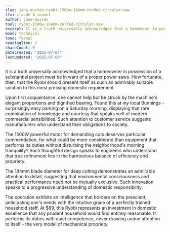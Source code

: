 ```yaml
---
slug: jane-austen-ryobi-1500w-184mm-corded-circular-saw
llm: claude-4-sonnet
author: jane-austen
tool: ryobi-1500w-184mm-corded-circular-saw
excerpt: It is a truth universally acknowledged that a homeowner in possession of a substantial project must be in want of a proper power saws.
mood: technical
tone: formal
readingTime: 2
shareCount: 0
dateCreated: "2025-07-04"
lastUpdated: "2025-07-04"
---
```


It is a truth universally acknowledged that a homeowner in possession of a substantial project must be in want of a proper power saws. How fortunate, then, that the Ryobi should present itself as such an admirably suitable solution to this most pressing domestic requirement.

Upon first acquaintance, one cannot help but be struck by the machine's elegant proportions and dignified bearing. Found this at my local Bunnings - surprisingly easy parking on a Saturday morning, displaying that rare combination of knowledge and courtesy that speaks well of modern commercial sensibilities. Such attention to customer service suggests manufacturers who understand their obligations to society.

The 1500W powerful motor for demanding cuts deserves particular commendation, for what could be more considerate than equipment that performs its duties without disturbing the neighborhood's morning tranquility? Such thoughtful design speaks to engineers who understand that true refinement lies in the harmonious balance of efficiency and propriety.

The 184mm blade diameter for deep cutting demonstrates an admirable attention to detail, suggesting that environmental consciousness and practical performance need not be mutually exclusive. Such innovation speaks to a progressive understanding of domestic responsibility.

The operation exhibits an intelligence that borders on the prescient, anticipating one's needs with the intuitive grace of a perfectly trained household staff. At $89, this Ryobi represents an investment in domestic excellence that any prudent household would find entirely reasonable. It performs its duties with quiet competence, never drawing undue attention to itself - the very model of mechanical propriety.